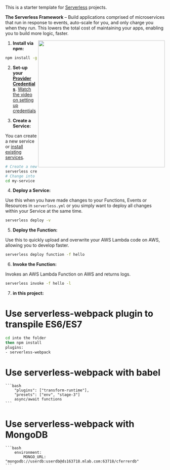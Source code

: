 This is a starter template for [Serverless](https://serverless.com/framework/) projects.


**The Serverless Framework** – Build applications comprised of microservices that run in response to events, auto-scale for you, and only charge you when they run.  This lowers the total cost of maintaining your apps, enabling you to build more logic, faster.

<img align="right" width="400" src="https://s3-us-west-2.amazonaws.com/assets.site.serverless.com/email/sls-getting-started.gif" />

1. **Install via npm:**
  ```bash
  npm install -g serverless
  ```

2. **Set-up your [Provider Credentials](./docs/providers/aws/guide/credentials.md)**. [Watch the video on setting up credentials](https://www.youtube.com/watch?v=HSd9uYj2LJA)

3. **Create a Service:**

  You can create a new service or [install existing services](#how-to-install-a-service).
  ```bash
  # Create a new Serverless Service/Project
  serverless create --template aws-nodejs --path my-service
  # Change into the newly created directory
  cd my-service
  ```

4. **Deploy a Service:**

  Use this when you have made changes to your Functions, Events or Resources in `serverless.yml` or you simply want to deploy all changes within your Service at the same time.
  ```bash
  serverless deploy -v
  ```

5. **Deploy the Function:**

  Use this to quickly upload and overwrite your AWS Lambda code on AWS, allowing you to develop faster.
  ```bash
  serverless deploy function -f hello
  ```

6. **Invoke the Function:**

 Invokes an AWS Lambda Function on AWS and returns logs.
  ```bash
  serverless invoke -f hello -l
  ```
7. **in this project:**
  # Use serverless-webpack plugin to transpile ES6/ES7
   ```bash
   cd into the folder
   then npm install
  plugins:
  - serverless-webpack
  ```
 # Use serverless-webpack with babel
    ```bash
        "plugins": ["transform-runtime"],
        "presets": ["env", "stage-3"]
        async/await functions
    ```
# Use serverless-webpack with MongoDB
    ```bash
        environment: 
            MONGO_URL: "mongodb://userdb:userdb@ds163718.mlab.com:63718/cferrerdb"  
    ```
  
